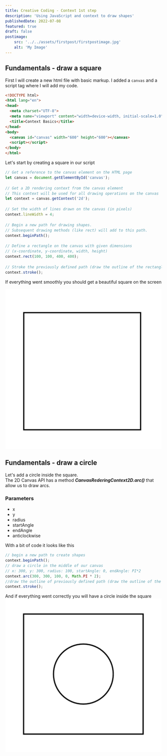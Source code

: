 ```yaml
---
title: Creative Coding - Context 1st step
description: 'Using JavaScript and context to draw shapes'
publishedDate: 2022-07-08
featured: true
draft: false
postimage:
    src: '../../assets/firstpost/firstpostimage.jpg'
    alt: 'My Image'
---
```


## Fundamentals - draw a square
First I will create a new html file with basic markup.
I added a `canvas` and a script tag where I will add my code.

```html
<!DOCTYPE html>
<html lang="en">
<head>
  <meta charset="UTF-8">
  <meta name="viewport" content="width=device-width, initial-scale=1.0">
  <title>Context Basics</title>
</head>
<body>
  <canvas id="canvas" width="600" height="600"></canvas>
  <script></script>
</body>
</html>
```

Let's start by creating a square in our script

```js
// Get a reference to the canvas element on the HTML page
let canvas = document.getElementById('canvas');

// Get a 2D rendering context from the canvas element
// This context will be used for all drawing operations on the canvas
let context = canvas.getContext('2d');

// Set the width of lines drawn on the canvas (in pixels)
context.lineWidth = 4;

// Begin a new path for drawing shapes.
// Subsequent drawing methods (like rect) will add to this path.
context.beginPath();

// Define a rectangle on the canvas with given dimensions
// (x-coordinate, y-coordinate, width, height)
context.rect(100, 100, 400, 400);

// Stroke the previously defined path (draw the outline of the rectangle)
context.stroke();
```

If everything went smoothly you should get a beautiful square on the screen  

![A square](../../assets/firstpost/contextSquare.jpg)

## Fundamentals - draw a circle

Let's add a circle inside the square.  
The 2D Canvas API has a method ___CanvasRederingContext2D.arc()___ that allow us to draw arcs.  

### Parameters
- x
- y
- radius
- startAngle
- endAngle
- anticlockwise  

With a bit of code it looks like this

```js
// begin a new path to create shapes
context.beginPath();
// draw a circle in the middle of our canvas
// x: 300, y: 300, radius: 100, startAngle: 0, endAngle: PI*2
context.arc(300, 300, 100, 0, Math.PI * 2);
//draw the outline of previously defined path (draw the outline of the circle)
context.stroke();
```

And if everything went correctly you will have a circle inside the square
![A square and a circle](../../assets/firstpost/contextCircle.jpg)


